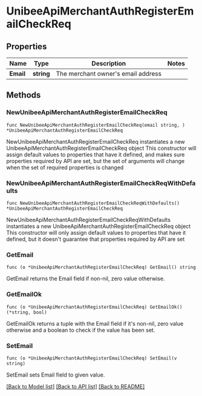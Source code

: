 # UnibeeApiMerchantAuthRegisterEmailCheckReq

## Properties

Name | Type | Description | Notes
------------ | ------------- | ------------- | -------------
**Email** | **string** | The merchant owner&#39;s email address | 

## Methods

### NewUnibeeApiMerchantAuthRegisterEmailCheckReq

`func NewUnibeeApiMerchantAuthRegisterEmailCheckReq(email string, ) *UnibeeApiMerchantAuthRegisterEmailCheckReq`

NewUnibeeApiMerchantAuthRegisterEmailCheckReq instantiates a new UnibeeApiMerchantAuthRegisterEmailCheckReq object
This constructor will assign default values to properties that have it defined,
and makes sure properties required by API are set, but the set of arguments
will change when the set of required properties is changed

### NewUnibeeApiMerchantAuthRegisterEmailCheckReqWithDefaults

`func NewUnibeeApiMerchantAuthRegisterEmailCheckReqWithDefaults() *UnibeeApiMerchantAuthRegisterEmailCheckReq`

NewUnibeeApiMerchantAuthRegisterEmailCheckReqWithDefaults instantiates a new UnibeeApiMerchantAuthRegisterEmailCheckReq object
This constructor will only assign default values to properties that have it defined,
but it doesn't guarantee that properties required by API are set

### GetEmail

`func (o *UnibeeApiMerchantAuthRegisterEmailCheckReq) GetEmail() string`

GetEmail returns the Email field if non-nil, zero value otherwise.

### GetEmailOk

`func (o *UnibeeApiMerchantAuthRegisterEmailCheckReq) GetEmailOk() (*string, bool)`

GetEmailOk returns a tuple with the Email field if it's non-nil, zero value otherwise
and a boolean to check if the value has been set.

### SetEmail

`func (o *UnibeeApiMerchantAuthRegisterEmailCheckReq) SetEmail(v string)`

SetEmail sets Email field to given value.



[[Back to Model list]](../README.md#documentation-for-models) [[Back to API list]](../README.md#documentation-for-api-endpoints) [[Back to README]](../README.md)


